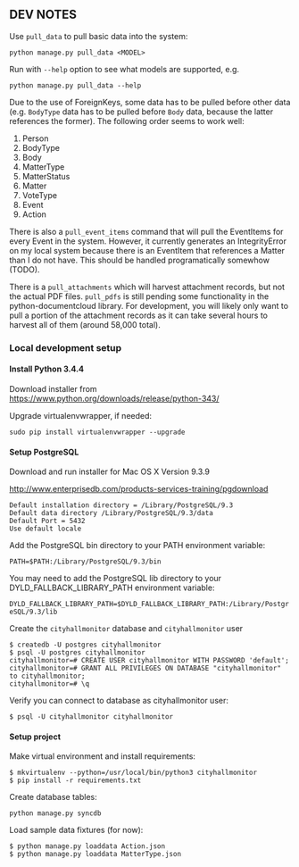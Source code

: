 ## DEV NOTES

Use `pull_data` to pull basic data into the system:

`python manage.py pull_data <MODEL>`

Run with `--help` option to see what models are supported, e.g.

`python manage.py pull_data --help`

Due to the use of ForeignKeys, some data has to be pulled before other data (e.g. `BodyType` data has to be pulled before `Body` data, because the latter references the former). The following order seems to work well:

 1. Person
 2. BodyType
 3. Body
 4. MatterType
 5. MatterStatus
 6. Matter
 7. VoteType
 8. Event
 9. Action

There is also a `pull_event_items` command that will pull the EventItems for every Event in the system.  However, it currently generates an IntegrityError on my local system because there is an EventItem that references a Matter than I do not have.  This should be handled programatically somewhow (TODO).

There is a `pull_attachments` which will harvest attachment records, but not the actual PDF files. `pull_pdfs` is still pending some functionality in the python-documentcloud library. For development, you will likely only want to pull a portion of the attachment records as it can take several hours to harvest all of them (around 58,000 total).

### Local development setup

#### Install Python 3.4.4

Download installer from https://www.python.org/downloads/release/python-343/

Upgrade virtualenvwrapper, if needed:

`sudo pip install virtualenvwrapper --upgrade`


#### Setup PostgreSQL

Download and run installer for Mac OS X Version 9.3.9

http://www.enterprisedb.com/products-services-training/pgdownload

    Default installation directory = /Library/PostgreSQL/9.3
    Default data directory /Library/PostgreSQL/9.3/data
    Default Port = 5432
    Use default locale
    
Add the PostgreSQL bin directory to your PATH environment variable:

`PATH=$PATH:/Library/PostgreSQL/9.3/bin`

You may need to add the PostgreSQL lib directory to your DYLD_FALLBACK_LIBRARY_PATH environment variable:

`DYLD_FALLBACK_LIBRARY_PATH=$DYLD_FALLBACK_LIBRARY_PATH:/Library/PostgreSQL/9.3/lib`

Create the `cityhallmonitor` database and `cityhallmonitor` user
        
```
$ createdb -U postgres cityhallmonitor
$ psql -U postgres cityhallmonitor
cityhallmonitor=# CREATE USER cityhallmonitor WITH PASSWORD 'default';
cityhallmonitor=# GRANT ALL PRIVILEGES ON DATABASE "cityhallmonitor" to cityhallmonitor;
cityhallmonitor=# \q
```

Verify you can connect to database as cityhallmonitor user:

```
$ psql -U cityhallmonitor cityhallmonitor
```

#### Setup project

Make virtual environment and install requirements:

```
$ mkvirtualenv --python=/usr/local/bin/python3 cityhallmonitor
$ pip install -r requirements.txt
```

Create database tables:

```
python manage.py syncdb
```

Load sample data fixtures (for now):

```
$ python manage.py loaddata Action.json
$ python manage.py loaddata MatterType.json
```






